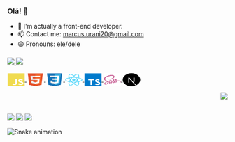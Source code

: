 ### Olá! 👋

- 🌱 I'm actually a front-end developer.
- 📫 Contact me: marcus.urani20@gmail.com
- 😄 Pronouns: ele/dele

###

 <div>
  <a href="https://github.com/MarcusUrani">
  <img height="180em" src="https://github-readme-stats.vercel.app/api?username=MarcusUrani&show_icons=true&theme=dracula&include_all_commits=true&count_private=true"/>
  <img height="180em" src="https://github-readme-stats.vercel.app/api/top-langs/?username=MarcusUrani&layout=compact&langs_count=7&theme=dracula"/>
</div>
<div style="display: inline_block"><br>
  <img align="center" alt="Marcus-Js" height="30" width="40" src="https://raw.githubusercontent.com/devicons/devicon/master/icons/javascript/javascript-plain.svg">
  <img align="center" alt="Marcus-HTML" height="30" width="40" src="https://raw.githubusercontent.com/devicons/devicon/master/icons/html5/html5-original.svg">
  <img align="center" alt="Marcus-CSS" height="30" width="40" src="https://raw.githubusercontent.com/devicons/devicon/master/icons/css3/css3-original.svg">
 <img align="center" alt="Marcus-React" height="30" width="40" src="https://raw.githubusercontent.com/devicons/devicon/master/icons/react/react-original.svg">
 <img align="center" alt="Marcus-Ts" height="30" width="40" src="https://raw.githubusercontent.com/devicons/devicon/master/icons/typescript/typescript-original.svg">
 <img align="center" alt="Marcus-Sass" height="30" width="40" src="https://raw.githubusercontent.com/devicons/devicon/master/icons/sass/sass-original.svg">
 <img align="center" alt="Marcus-Next" height="30" width="40" src="https://raw.githubusercontent.com/devicons/devicon/master/icons/nextjs/nextjs-original.svg">
 
</div>
 <p  align="right">
  <img width="250" src="https://media3.giphy.com/media/BWD3CtcudWL28/giphy.gif?cid=ecf05e475extmrgs2pgu2q5os8fba4enw5afgf8w9yblpyaq&rid=giphy.gif&ct=g">
 </p>
 
 ##
 
<div> 
  <a href="https://instagram.com/marcusvgu" target="_blank"><img src="https://img.shields.io/badge/-Instagram-%23E4405F?style=for-the-badge&logo=instagram&logoColor=white" target="_blank"></a>
  <a href = "mailto:marcus.urani20@gmail.com"><img src="https://img.shields.io/badge/-Gmail-%23333?style=for-the-badge&logo=gmail&logoColor=white" target="_blank"></a>
  <a href="https://www.linkedin.com/in/marcusurani/" target="_blank"><img src="https://img.shields.io/badge/-LinkedIn-%230077B5?style=for-the-badge&logo=linkedin&logoColor=white" target="_blank"></a> 
 </div>

![Snake animation](https://github.com/MarcusUrani/MarcusUrani/blob/output/github-contribution-grid-snake.svg)
